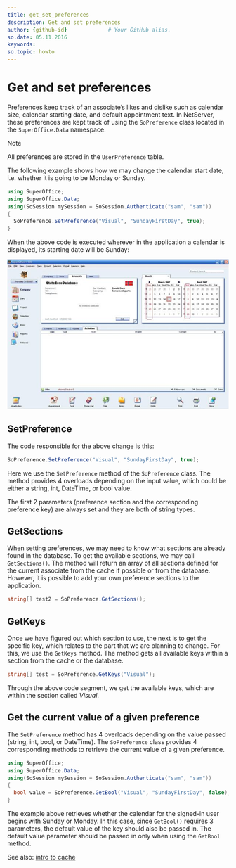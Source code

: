 ```yaml
---
title: get_set_preferences
description: Get and set preferences
author: {github-id}             # Your GitHub alias.
so.date: 05.11.2016
keywords:
so.topic: howto
---
```


# Get and set preferences

Preferences keep track of an associate’s likes and dislike such as calendar size, calendar starting date, and default appointment text. In NetServer, these preferences are kept track of using the `SoPreference` class located in the `SuperOffice.Data` namespace.

> [!NOTE]
> All preferences are stored in the `UserPreference` table.

The following example shows how we may change the calendar start date, i.e. whether it is going to be Monday or Sunday.

```csharp
using SuperOffice;
using SuperOffice.Data;
using(SoSession mySession = SoSession.Authenticate("sam", "sam"))
{
  SoPreference.SetPreference("Visual", "SundayFirstDay", true);
}
```

When the above code is executed wherever in the application a calendar is displayed, its starting date will be Sunday:

![01][img1]

## SetPreference

The code responsible for the above change is this:

```csharp
SoPreference.SetPreference("Visual", "SundayFirstDay", true);
```

Here we use the `SetPreference` method of the `SoPreference` class. The method provides 4 overloads depending on the input value, which could be either a string, int, DateTime, or bool value.

The first 2 parameters (preference section and the corresponding preference key) are always set and they are both of string types.

## GetSections

When setting preferences, we may need to know what sections are already found in the database. To get the available sections, we may call `GetSections()`. The method will return an array of all sections defined for the current associate from the cache if possible or from the database. However, it is possible to add your own preference sections to the application.

```csharp
string[] test2 = SoPreference.GetSections();
```

## GetKeys

Once we have figured out which section to use, the next is to get the specific key, which relates to the part that we are planning to change. For this, we use the `GetKeys` method. The method gets all available keys within a section from the cache or the database.

```csharp
string[] test = SoPreference.GetKeys("Visual");
```

Through the above code segment, we get the available keys, which are within the section called *Visual*.

## Get the current value of a given preference

The `SetPreference` method has 4 overloads depending on the value passed (string, int, bool, or DateTime). The `SoPreference` class provides 4 corresponding methods to retrieve the current value of a given preference.

```csharp
using SuperOffice;
using SuperOffice.Data;
using(SoSession mySession = SoSession.Authenticate("sam", "sam"))
{
  bool value = SoPreference.GetBool("Visual", "SundayFirstDay", false);
}
```

The example above retrieves whether the calendar for the signed-in user begins with Sunday or Monday. In this case, since `GetBool()` requires 3 parameters, the default value of the key should also be passed in. The default value parameter should be passed in only when using the `GetBool` method.

See also: [intro to cache][1]

<!-- Referenced links -->
[1]: index.md

<!-- Referenced images -->
[img1]: media/image001.jpg
